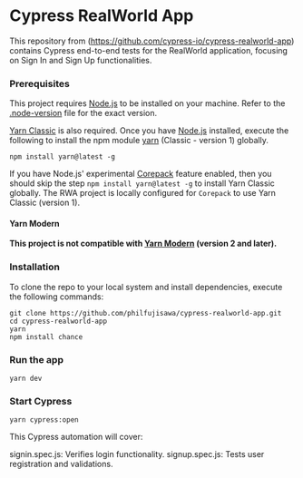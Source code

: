# Cypress RealWorld App

This repository from (https://github.com/cypress-io/cypress-realworld-app) contains Cypress end-to-end tests for the RealWorld application, focusing on Sign In and Sign Up functionalities.

### Prerequisites

This project requires [Node.js](https://nodejs.org/en/) to be installed on your machine. Refer to the [.node-version](./.node-version) file for the exact version.

[Yarn Classic](https://classic.yarnpkg.com/) is also required. Once you have [Node.js](https://nodejs.org/en/) installed, execute the following to install the npm module [yarn](https://www.npmjs.com/package/yarn) (Classic - version 1) globally.

```shell
npm install yarn@latest -g
```

If you have Node.js' experimental [Corepack](https://nodejs.org/dist/latest/docs/api/corepack.html) feature enabled, then you should skip the step `npm install yarn@latest -g` to install Yarn Classic globally. The RWA project is locally configured for `Corepack` to use Yarn Classic (version 1).

#### Yarn Modern

**This project is not compatible with [Yarn Modern](https://yarnpkg.com/) (version 2 and later).**

### Installation

To clone the repo to your local system and install dependencies, execute the following commands:

```shell
git clone https://github.com/philfujisawa/cypress-realworld-app.git
cd cypress-realworld-app
yarn
npm install chance
```
### Run the app

```shell
yarn dev
```

### Start Cypress

```shell
yarn cypress:open
```

This Cypress automation will cover:

signin.spec.js: Verifies login functionality.
signup.spec.js: Tests user registration and validations.